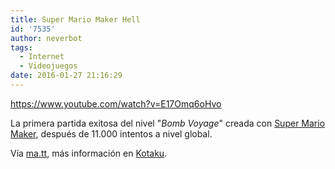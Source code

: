 ```yaml
---
title: Super Mario Maker Hell
id: '7535'
author: neverbot
tags:
  - Internet
  - Videojuegos
date: 2016-01-27 21:16:29
---
```


https://www.youtube.com/watch?v=E17Omq6oHvo

La primera partida exitosa del nivel "_Bomb Voyage_" creada con [Super Mario Maker](https://en.wikipedia.org/wiki/Super_Mario_Maker), después de 11.000 intentos a nivel global.

Vía [ma.tt](https://ma.tt/2015/10/super-impressive-mario/), más información en [Kotaku](http://kotaku.com/it-took-11-000-tries-to-beat-this-brilliantly-evil-mari-1732100471).